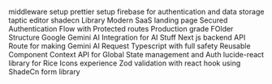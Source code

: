 middleware setup
prettier setup
firebase for authentication and data storage
taptic editor
shadecn Library
Modern SaaS landing page 
Secured Authentication Flow with Protected routes
Production grade FOlder Structure
Google Gemini AI Integration for AI Stuff
Next js backend API Route for making Gemini AI Request
Typescript with full safety
Reusable Component
Context API for Global State management and Auth
lucide-react library for Rice Icons experience
Zod validation with react hook using ShadeCn form library
